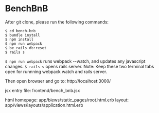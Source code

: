 # BenchBnB

After git clone, please run the following commands:
```
$ cd bench-bnb
$ bundle install
$ npm install
$ npm run webpack
$ be rails db:reset
$ rails s
```

`$ npm run webpack` runs webpack --watch, and updates any javascript changes.
`$ rails s` opens rails server.
Note: Keep these two terminal tabs open for runnning webpack watch and rails server.

Then open browser and go to:
http://localhost:3000/

jsx entry file:
frontend/bench_bnb.jsx

html homepage:
app/biews/static_pages/root.html.erb
layout:
app/views/layouts/application.html.erb
